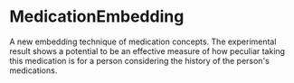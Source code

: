 # MedicationEmbedding
A new embedding technique of medication concepts. The experimental result shows a potential to be an effective measure of how peculiar taking this medication is for a person considering the history of the person's medications. 
